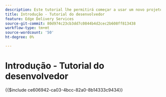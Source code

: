 ```yaml
---
description: Este tutorial lhe permitirá começar a usar um novo projeto do Adobe Experience Manager (AEM). Dentro de dez a vinte minutos, você terá criado seu próprio site e poderá criar, visualizar e publicar seu próprio conteúdo, estilizar e adicionar novos blocos.
title: Introdução - Tutorial do desenvolvedor
feature: Edge Delivery Services
source-git-commit: 80d974c23cb3dd7c0844b4d2cec2b608ff813438
workflow-type: tm+mt
source-wordcount: '50'
ht-degree: 0%

---
```


# Introdução - Tutorial do desenvolvedor

{{$include ce606942-ca03-4bcc-82a0-8b14333c9434}}